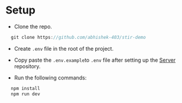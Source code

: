 # Setup
- Clone the repo.
```js
  git clone https://github.com/abhishek-403/stir-demo
```
- Create `.env` file in the root of the project.
- Copy paste the `.env.example`to `.env` file after setting up the [Server](https://github.com/abhishek-403/stir-demo-server) repository.

- Run the following commands:

```js
  npm install
  npm run dev
```
